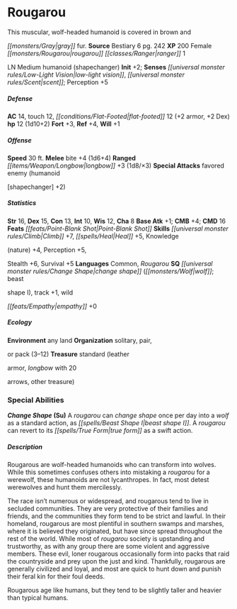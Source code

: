 ﻿---
cssclass: [monsters]

---

# Rougarou
This muscular, wolf-headed humanoid is covered in brown and

_[[monsters/Gray|gray]]_ fur.
**Source** Bestiary 6 pg. 242
**XP** 200
Female _[[monsters/Rougarou|rougarou]]_ _[[classes/Ranger|ranger]]_ 1

LN Medium humanoid (shapechanger)
**Init** +2; **Senses** _[[universal monster rules/Low-Light Vision|low-light vision]]_, _[[universal monster rules/Scent|scent]]_; Perception +5

##### Defense

**AC** 14, touch 12, _[[conditions/Flat-Footed|flat-footed]]_ 12 (+2 armor, +2 Dex)
**hp** 12 (1d10+2)
**Fort** +3, **Ref** +4, **Will** +1

##### Offense
**Speed** 30 ft.
**Melee** bite +4 (1d6+4)
**Ranged** _[[items/Weapon/Longbow|longbow]]_ +3 (1d8/×3)
**Special Attacks** favored enemy (humanoid

[shapechanger] +2)

##### Statistics
**Str** 16, **Dex** 15, **Con** 13, **Int** 10, **Wis** 12, **Cha** 8
**Base Atk** +1; **CMB** +4; **CMD** 16
**Feats** _[[feats/Point-Blank Shot|Point-Blank Shot]]_
**Skills** _[[universal monster rules/Climb|Climb]]_ +7, _[[spells/Heal|Heal]]_ +5, Knowledge

(nature) +4, Perception +5,

Stealth +6, Survival +5
**Languages** Common, _Rougarou_
**SQ** _[[universal monster rules/Change Shape|change shape]]_ (_[[monsters/Wolf|wolf]]_; beast

shape I), track +1, wild

_[[feats/Empathy|empathy]]_ +0

##### Ecology

**Environment** any land
**Organization** solitary, pair,

or pack (3–12)
**Treasure** standard (leather

armor, _longbow_ with 20

arrows, other treasure)

### Special Abilities

**_Change Shape_ (Su)** A _rougarou_ can _change shape_ once per day into a _wolf_ as a standard action, as _[[spells/Beast Shape I|beast shape I]]_. A _rougarou_ can revert to its _[[spells/True Form|true form]]_ as a swift action.

##### Description

Rougarous are wolf-headed humanoids who can transform into wolves. While this sometimes confuses others into mistaking a _rougarou_ for a werewolf, these humanoids are not lycanthropes. In fact, most detest werewolves and hunt them mercilessly.

The race isn’t numerous or widespread, and rougarous tend to live in secluded communities. They are very protective of their families and friends, and the communities they form tend to be strict and lawful. In their homeland, rougarous are most plentiful in southern swamps and marshes, where it is believed they originated, but have since spread throughout the rest of the world. While most of _rougarou_ society is upstanding and trustworthy, as with any group there are some violent and aggressive members. These evil, loner rougarous occasionally form into packs that raid the countryside and prey upon the just and kind. Thankfully, rougarous are generally civilized and loyal, and most are quick to hunt down and punish their feral kin for their foul deeds.

Rougarous age like humans, but they tend to be slightly taller and heavier than typical humans.